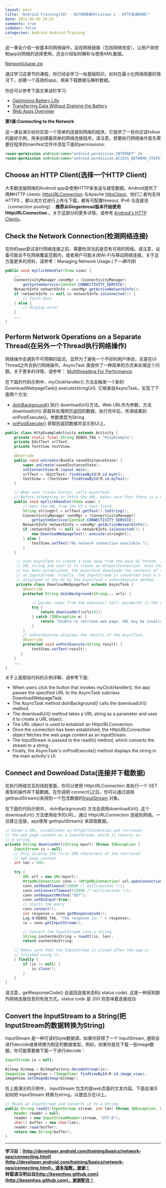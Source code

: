 ```yaml
---
layout: post
title: "Android Training(10) - 执行网络操作(Lesson 1 - HTTP连接网络)"
date: 2012-05-03 15:21
comments: true
sidebar: false
categories: Android Android:Training
---
```


这一章会介绍一些基本的网络操作，监视网络链接（包括网络改变），让用户来控制app对网络的选择使用。还会介绍如何解析与使用XML数据。

[NetworkUsage.zip](http://developer.android.com/shareables/training/NetworkUsage.zip)

通过学习这章节的课程，你已经会学习一些基础知识，如何在最小化网络阻塞的情况下，创建一个高效的app，用来下载数据与解析数据。

你还可以参考下面文章进阶学习:

* [Optimizing Battery Life](http://developer.android.com/training/monitoring-device-state/index.html)
* [Transferring Data Without Draining the Battery](http://developer.android.com/training/efficient-downloads/index.html) 
* [Web Apps Overview](http://developer.android.com/guide/webapps/index.html)

<!-- more -->

**第1课:Connecting to the Network**

这一课会演示如何实现一个简单的连接到网络的程序。它提供了一些你应该follow的最好示例，用来创建最简单的网络连接程序。请注意，想要执行网络操作首先需要在程序的manifest文件中添加下面的permissions:
```xml
<uses-permission android:name="android.permission.INTERNET" />
<uses-permission android:name="android.permission.ACCESS_NETWORK_STATE" />
```

## Choose an HTTP Client(选择一个HTTP Client)
大多数连接网络的Android app会使用HTTP来发送与接受数据。Android提供了两种HTTP clients: [HttpURLConnection](http://developer.android.com/reference/java/net/HttpURLConnection.html) 与Apache [HttpClient](http://developer.android.com/reference/org/apache/http/client/HttpClient.html)。他们二者均支持HTTPS ，都以流方式进行上传与下载，都有可配置timeout, IPv6 与连接池（connection pooling）. **推荐从Gingerbread版本开始使用 HttpURLConnection** 。关于这部分的更多详情，请参考 [Android's HTTP Clients](http://android-developers.blogspot.com/2011/09/androids-http-clients.html)。

## Check the Network Connection(检测网络连接)
在你的app尝试进行网络连接之前，需要检测当前是否有可用的网络。请注意，设备可能会不在网络覆盖范围内，或者用户可能关闭Wi-Fi与移动网络连接。关于这方面更多的资料，请参考：Managing Network Usage.(*下一课内容*)
```java
public void myClickHandler(View view) {
    ...
    ConnectivityManager connMgr = (ConnectivityManager) 
        getSystemService(Context.CONNECTIVITY_SERVICE);
    NetworkInfo networkInfo = connMgr.getActiveNetworkInfo();
    if (networkInfo != null && networkInfo.isConnected()) {
        // fetch data
    } else {
        // display error
    }
    ...
}
```

## Perform Network Operations on a Separate Thread(在另外一个Thread执行网络操作)
网络操作会遇到不可预期的延迟。显然为了避免一个不好的用户体验，总是在UI Thread之外去执行网络操作。AsyncTask 类提供了一种简单的方式来处理这个问题。关于更多的详情，请参考： [Multithreading For Performance](http://android-developers.blogspot.com/2010/07/multithreading-for-performance.html).

在下面的代码示例中，myClickHandler() 方法会触发一个新的DownloadWebpageTask().execute(stringUrl). 它继承自AsyncTask，实现了下面两个方法:

* [doInBackground()](http://developer.android.com/reference/android/os/AsyncTask.html#doInBackground(Params...)) 执行 downloadUrl()方法。Web URL作为参数，方法downloadUrl() 获取并处理网页返回的数据，执行完毕后，传递结果到onPostExecute()。参数类型为String.
* [onPostExecute()](http://developer.android.com/reference/android/os/AsyncTask.html#onPostExecute(Result)) 获取到返回数据并显示到UI上。

```java
public class HttpExampleActivity extends Activity {
    private static final String DEBUG_TAG = "HttpExample";
    private EditText urlText;
    private TextView textView;
    
    @Override
    public void onCreate(Bundle savedInstanceState) {
        super.onCreate(savedInstanceState);
        setContentView(R.layout.main);   
        urlText = (EditText) findViewById(R.id.myUrl);
        textView = (TextView) findViewById(R.id.myText);
    }

    // When user clicks button, calls AsyncTask.
    // Before attempting to fetch the URL, makes sure that there is a network connection.
    public void myClickHandler(View view) {
        // Gets the URL from the UI's text field.
        String stringUrl = urlText.getText().toString();
        ConnectivityManager connMgr = (ConnectivityManager) 
            getSystemService(Context.CONNECTIVITY_SERVICE);
        NetworkInfo networkInfo = connMgr.getActiveNetworkInfo();
        if (networkInfo != null && networkInfo.isConnected()) {
            new DownloadWebpageText().execute(stringUrl);
        } else {
            textView.setText("No network connection available.");
        }
    }

     // Uses AsyncTask to create a task away from the main UI thread. This task takes a 
     // URL string and uses it to create an HttpUrlConnection. Once the connection
     // has been established, the AsyncTask downloads the contents of the webpage as
     // an InputStream. Finally, the InputStream is converted into a string, which is
     // displayed in the UI by the AsyncTask's onPostExecute method.
     private class DownloadWebpageText extends AsyncTask {
        @Override
        protected String doInBackground(String... urls) {
              
            // params comes from the execute() call: params[0] is the url.
            try {
                return downloadUrl(urls[0]);
            } catch (IOException e) {
                return "Unable to retrieve web page. URL may be invalid.";
            }
        }
        // onPostExecute displays the results of the AsyncTask.
        @Override
        protected void onPostExecute(String result) {
            textView.setText(result);
       }
    }
    ...
}
```

关于上面那段代码的示例详解，请参考下面:

* When users click the button that invokes myClickHandler(), the app passes the specified URL to the AsyncTask subclass DownloadWebpageTask.
* The AsyncTask method doInBackground() calls the downloadUrl() method.
* The downloadUrl() method takes a URL string as a parameter and uses it to create a URL object.
* The URL object is used to establish an HttpURLConnection.
* Once the connection has been established, the HttpURLConnection object fetches the web page content as an InputStream.
* The InputStream is passed to the readIt() method, which converts the stream to a string.
* Finally, the AsyncTask's onPostExecute() method displays the string in the main activity's UI.

## Connect and Download Data(连接并下载数据)
在执行网络交互的线程里面，你可以使用 HttpURLConnection 来执行一个 GET 类型的操作并下载数据。在你调用 connect()之后，你可以通过调用getInputStream()来得到一个包含数据的[InputStream](http://developer.android.com/reference/java/io/InputStream.html) 对象。 

在下面的代码示例中， doInBackground() 方法会调用downloadUrl(). 这个 downloadUrl() 方法使用给予的URL，通过 HttpURLConnection 连接到网络。一旦建立连接，app使用 getInputStream() 来获取数据。

```java
// Given a URL, establishes an HttpUrlConnection and retrieves
// the web page content as a InputStream, which it returns as
// a string.
private String downloadUrl(String myurl) throws IOException {
    InputStream is = null;
    // Only display the first 500 characters of the retrieved
    // web page content.
    int len = 500;
        
    try {
        URL url = new URL(myurl);
        HttpURLConnection conn = (HttpURLConnection) url.openConnection();
        conn.setReadTimeout(10000 /* milliseconds */);
        conn.setConnectTimeout(15000 /* milliseconds */);
        conn.setRequestMethod("GET");
        conn.setDoInput(true);
        // Starts the query
        conn.connect();
        int response = conn.getResponseCode();
        Log.d(DEBUG_TAG, "The response is: " + response);
        is = conn.getInputStream();

        // Convert the InputStream into a string
        String contentAsString = readIt(is, len);
        return contentAsString;
        
    // Makes sure that the InputStream is closed after the app is
    // finished using it.
    } finally {
        if (is != null) {
            is.close();
        } 
    }
}
```

请注意，getResponseCode() 会返回连接状态码( status code). 这是一种获知额外网络连接信息的有效方式。status code 是 200 则意味着连接成功.

## Convert the InputStream to a String(把InputStream的数据转换为String)
InputStream 是一种可读的byte数据源。如果你获得了一个 InputStream, 通常会进行decode或者转换为制定的数据类型。例如，如果你是在下载一张image数据，你可能需要像下面一下进行decode：
```java
InputStream is = null;
...
Bitmap bitmap = BitmapFactory.decodeStream(is);
ImageView imageView = (ImageView) findViewById(R.id.image_view);
imageView.setImageBitmap(bitmap);
```

在上面演示的示例中， InputStream 包含的是web页面的文本内容。下面会演示如何把 InputStream 转换为string，以便显示在UI上。

```java
// Reads an InputStream and converts it to a String.
public String readIt(InputStream stream, int len) throws IOException, UnsupportedEncodingException {
    Reader reader = null;
    reader = new InputStreamReader(stream, "UTF-8");
    char[] buffer = new char[len];
    reader.read(buffer);
    return new String(buffer);
}
```

***
**学习自：[http://developer.android.com/training/basics/network-ops/connecting.html](http://developer.android.com/training/basics/network-ops/connecting.html)，请多指教，谢谢！**  
**转载请注明出自[http://kesenhoo.github.com](http://kesenhoo.github.com)，谢谢配合！**






